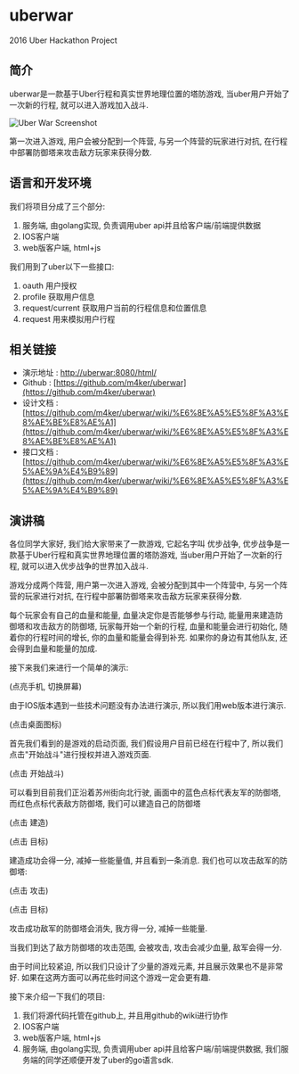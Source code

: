 # uberwar

2016 Uber Hackathon Project

## 简介

uberwar是一款基于Uber行程和真实世界地理位置的塔防游戏, 当uber用户开始了一次新的行程, 就可以进入游戏加入战斗. 

![Uber War Screenshot](http://tripwar.laoyou.mobi/html/screenshot.png)

第一次进入游戏, 用户会被分配到一个阵营, 与另一个阵营的玩家进行对抗, 在行程中部署防御塔来攻击敌方玩家来获得分数.

## 语言和开发环境

我们将项目分成了三个部分:

1. 服务端, 由golang实现, 负责调用uber api并且给客户端/前端提供数据
2. IOS客户端
3. web版客户端, html+js

我们用到了uber以下一些接口:

1. oauth 用户授权
2. profile 获取用户信息
3. request/current 获取用户当前的行程信息和位置信息
4. request 用来模拟用户行程

## 相关链接

* 演示地址 : [http://uberwar:8080/html/](http://uberwar:8080/html/)
* Github : [https://github.com/m4ker/uberwar](https://github.com/m4ker/uberwar)
* 设计文档 : [https://github.com/m4ker/uberwar/wiki/%E6%8E%A5%E5%8F%A3%E8%AE%BE%E8%AE%A1](https://github.com/m4ker/uberwar/wiki/%E6%8E%A5%E5%8F%A3%E8%AE%BE%E8%AE%A1)
* 接口文档 : [https://github.com/m4ker/uberwar/wiki/%E6%8E%A5%E5%8F%A3%E5%AE%9A%E4%B9%89](https://github.com/m4ker/uberwar/wiki/%E6%8E%A5%E5%8F%A3%E5%AE%9A%E4%B9%89)

## 演讲稿

各位同学大家好, 我们给大家带来了一款游戏, 它起名字叫 优步战争, 优步战争是一款基于Uber行程和真实世界地理位置的塔防游戏, 当uber用户开始了一次新的行程, 就可以进入优步战争的世界加入战斗. 

游戏分成两个阵营, 用户第一次进入游戏, 会被分配到其中一个阵营中, 与另一个阵营的玩家进行对抗, 在行程中部署防御塔来攻击敌方玩家来获得分数. 

每个玩家会有自己的血量和能量, 血量决定你是否能够参与行动, 能量用来建造防御塔和攻击敌方的防御塔, 玩家每开始一个新的行程, 血量和能量会进行初始化, 随着你的行程时间的增长, 你的血量和能量会得到补充. 如果你的身边有其他队友, 还会得到血量和能量的加成. 

接下来我们来进行一个简单的演示:

(点亮手机, 切换屏幕)

由于IOS版本遇到一些技术问题没有办法进行演示, 所以我们用web版本进行演示.

(点击桌面图标)

首先我们看到的是游戏的启动页面, 我们假设用户目前已经在行程中了, 所以我们点击"开始战斗"进行授权并进入游戏页面.

(点击 开始战斗)

可以看到目前我们正沿着苏州街向北行驶, 画面中的蓝色点标代表友军的防御塔, 而红色点标代表敌方防御塔, 我们可以建造自己的防御塔

(点击 建造)

(点击 目标)

建造成功会得一分, 减掉一些能量值, 并且看到一条消息. 我们也可以攻击敌军的防御塔:

(点击 攻击)

(点击 目标)

攻击成功敌军的防御塔会消失, 我方得一分, 减掉一些能量. 

当我们到达了敌方防御塔的攻击范围, 会被攻击, 攻击会减少血量, 敌军会得一分. 

由于时间比较紧迫, 所以我们只设计了少量的游戏元素, 并且展示效果也不是非常好. 如果在这两方面可以再花些时间这个游戏一定会更有趣. 

接下来介绍一下我们的项目: 

1. 我们将源代码托管在github上, 并且用github的wiki进行协作
2. IOS客户端
3. web版客户端, html+js
4. 服务端, 由golang实现, 负责调用uber api并且给客户端/前端提供数据, 我们服务端的同学还顺便开发了uber的go语言sdk.

